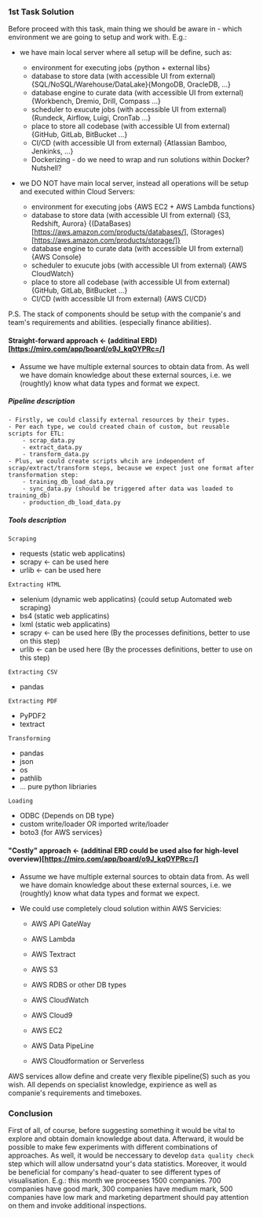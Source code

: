 ### 1st Task Solution
Before proceed with this task, main thing we should be aware in - which environment we are going to setup and work with. 
E.g.:
- we have main local server where all setup will be define, such as:
    - environment for executing jobs {python + external libs}
    - database to store data (with accessible UI from external) {SQL/NoSQL/Warehouse/DataLake}{MongoDB, OracleDB, ...}
    - database engine to curate data (with accessible UI from external) {Workbench, Dremio, Drill, Compass ...}
    - scheduler to exucute jobs (with accessible UI from external) {Rundeck, Airflow, Luigi, CronTab ...}
    - place to store all codebase (with accessible UI from external) {GitHub, GitLab, BitBucket ...}
    - CI/CD (with accessible UI from external) {Atlassian Bamboo, Jenkinks, ...}
    - Dockerizing - do we need to wrap and run solutions within Docker? Nutshell? 

- we DO NOT have main local server, instead all operations will be setup and executed within Cloud Servers:
    - environment for executing jobs {AWS EC2 + AWS Lambda functions}
    - database to store data (with accessible UI from external) {S3, Redshift, Aurora} {(DataBases)[https://aws.amazon.com/products/databases/], (Storages)[https://aws.amazon.com/products/storage/]}
    - database engine to curate data (with accessible UI from external) {AWS Console}
    - scheduler to exucute jobs (with accessible UI from external) {AWS CloudWatch}
    - place to store all codebase (with accessible UI from external) {GitHub, GitLab, BitBucket ...}
    - CI/CD (with accessible UI from external) {AWS CI/CD}

P.S. The stack of components should be setup with the companie's and team's requirements and abilities. (especially finance abilities).    

#### Straight-forward approach <- (additinal ERD)[https://miro.com/app/board/o9J_kqOYPRc=/]
- Assume we have multiple external sources to obtain data from. As well we have domain knowledge about these external sources, i.e. we (roughtly) know what data types and format we expect. 

##### Pipeline description
    - Firstly, we could classify external resources by their types.
    - Per each type, we could created chain of custom, but reusable scripts for ETL:
        - scrap_data.py
        - extract_data.py
        - transform_data.py
    - Plus, we could create scripts whcih are independent of scrap/extract/transform steps, because we expect just one format after transformation step:
        - training_db_load_data.py
        - sync_data.py (should be triggered after data was loaded to training_db)
        - production_db_load_data.py

##### Tools description
`Scraping`
- requests (static web applicatins)
- scrapy <- can be used here
- urlib <- can be used here

`Extracting HTML`
- selenium (dynamic web applicatins) {could setup Automated web scraping}
- bs4 (static web applicatins)
- lxml (static web applicatins)
- scrapy <- can be used here (By the processes definitions, better to use on this step)
- urlib <- can be used here (By the processes definitions, better to use on this step)

`Extracting CSV`
- pandas

`Extracting PDF`
- PyPDF2
- textract

`Transforming`
- pandas 
- json
- os
- pathlib
- ... pure python libriaries


`Loading`
- ODBC {Depends on DB type}
- custom write/loader OR imported write/loader
- boto3 {for AWS services}

#### "Costly" approach <- (additinal ERD could be used also for high-level overview)[https://miro.com/app/board/o9J_kqOYPRc=/]
- Assume we have multiple external sources to obtain data from. As well we have domain knowledge about these external sources, i.e. we (roughtly) know what data types and format we expect.
- We could use completely cloud solution within AWS Servicies:
    
    - AWS API GateWay
    - AWS Lambda
    - AWS Textract

    - AWS S3
    - AWS RDBS or other DB types
    
    - AWS CloudWatch
    
    - AWS Cloud9
    - AWS EC2
    - AWS Data PipeLine
    - AWS Cloudformation or Serverless

AWS services allow define and create very flexible pipeline(S) such as you wish. All depends on specialist knowledge, expirience as well as companie's requirements and timeboxes.
   
    
### Conclusion
First of all, of course, before suggesting something it would be vital to explore and obtain domain knowledge about data.
Afterward, it would be possible to make few experiments with different combinations of approaches.
As well, it would be neccessary to develop `data quality check` step which will allow undersatnd your's data statistics. Moreover, it would be beneficial for company's head-quater to see different types of visualisation. E.g.: this month we proceeses 1500 companies. 700 companies have good mark, 300 companies have medium mark, 500 companies have low mark and marketing department should pay attention on them and invoke additional inspections.       



